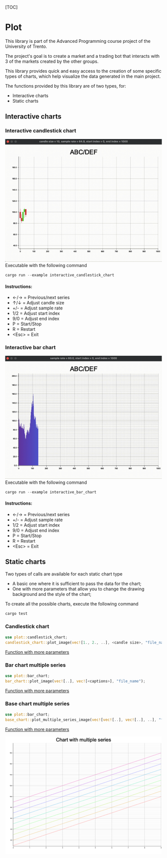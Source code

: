[TOC]

# Plot

This library is part of the Advanced Programming course project of the University of Trento.

The project's goal is to create a market and a trading bot that interacts with 3 of the markets created by the other groups.

This library provides quick and easy access to the creation of some specific types of charts, which help visualize the data generated in the main project.

The functions provided by this library are of two types, for:
- Interactive charts
- Static charts

## Interactive charts

### Interactive candlestick chart

![gif architettura](./images/candlestick_chart.gif)
Executable with the following command

```rust
cargo run --example interactive_candlestick_chart 
```

#### Instructions:

- ←/→ = Previous/next series
- ↑/↓ = Adjust candle size
- +/- = Adjust sample rate
- 1/2 = Adjust start index
- 9/0 = Adjust end index
- P = Start/Stop
- R = Restart
- \<Esc> = Exit

### Interactive bar chart

![gif architettura](./images/bar_chart.gif)
Executable with the following command

```rust
cargo run --example interactive_bar_chart
```

#### Instructions:

- ←/→ = Previous/next series
- +/- = Adjust sample rate
- 1/2 = Adjust start index
- 9/0 = Adjust end index
- P = Start/Stop
- R = Restart
- \<Esc> = Exit

## Static charts

Two types of calls are available for each static chart type
- A basic one where it is sufficient to pass the data for the chart;
- One with more parameters that allow you to change the drawing background and the style of the chart;

To create all the possible charts, execute the following command

```rust
cargo test
```

### Candlestick chart

```rust
use plot::candlestick_chart;
candlestick_chart::plot_image(vec![1., 2., ..], <candle size>, "file_name", "caption");
```

[Function with more parameters](https://github.com/Giacomo-Sanna/plot/blob/main/src/candlestick_chart.rs#L19)

### Bar chart multiple series

```rust
use plot::bar_chart;
bar_chart::plot_image(vec![..], vec![<captions>], "file_name");
```

[Function with more parameters](https://github.com/Giacomo-Sanna/plot/blob/main/src/bar_chart.rs#L16)


### Base chart multiple series

```rust
use plot::bar_chart;
base_chart::plot_multiple_series_image(vec![vec![..], vec![..], ..], "file_name", "caption");
```

[Function with more parameters](https://github.com/Giacomo-Sanna/plot/blob/main/src/base_chart.rs#L51)

![image_chart_with_multiple series](./images/base_chart_multiple_series.png)
